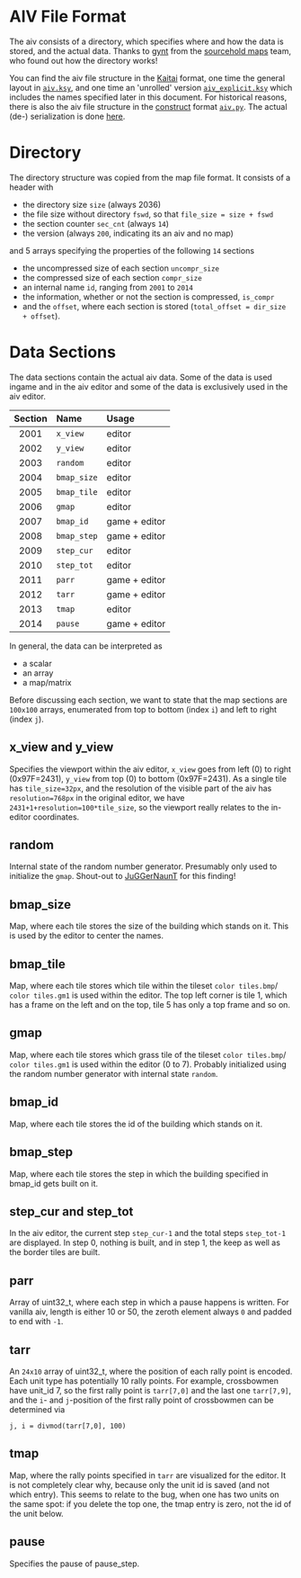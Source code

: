 # AIV File Format

The aiv consists of a directory, which specifies where and how the data is stored, and the actual data. Thanks to [gynt](https://github.com/gynt) from the [sourcehold maps](https://github.com/sourcehold/sourcehold-maps) team, who found out how the directory works!

You can find the aiv file structure in the [Kaitai](http://kaitai.io/) format, one time the general layout in [`aiv.ksy`](https://github.com/J-T-de/Villagepp/blob/main/structure/aiv.ksy), and one time an 'unrolled' version [`aiv_explicit.ksy`](https://github.com/J-T-de/Villagepp/blob/main/structure/aiv_explicit.ksy) which includes the names specified later in this document. For historical reasons, there is also the aiv file structure in the [construct](https://github.com/J-T-de/Villagepp/blob/main/structure/aiv.py) format [`aiv.py`](https://github.com/J-T-de/Villagepp/blob/main/structure/aiv.py). The actual (de-) serialization is done [here](https://github.com/J-T-de/Villagepp/blob/main/aiv.py).

# Directory

The directory structure was copied from the map file format. It consists of a header with
- the directory size `size` (always 2036)
- the file size without directory `fswd`, so that `file_size = size + fswd` 
- the section counter `sec_cnt` (always `14`)
- the version (always `200`, indicating its an aiv and no map)

and 5 arrays specifying the properties of the following `14` sections

- the uncompressed size of each section `uncompr_size`
- the compressed size of each section `compr_size`
- an internal name `id`, ranging from `2001` to `2014`
- the information, whether or not the section is compressed, `is_compr`
- and the `offset`, where each section is stored (`total_offset = dir_size + offset`).

# Data Sections

The data sections contain the actual aiv data. Some of the data is used ingame and in the aiv editor and some of the data is exclusively used in the aiv editor. 

| Section   | Name              | Usage
| :-------: | :---------------- | :------
| 2001      | `x_view`          | editor
| 2002      | `y_view`          | editor
| 2003      | `random`          | editor
| 2004      | `bmap_size`       | editor
| 2005      | `bmap_tile`       | editor
| 2006      | `gmap`            | editor
| 2007      | `bmap_id`         | game + editor
| 2008      | `bmap_step`       | game + editor
| 2009      | `step_cur`        | editor
| 2010      | `step_tot`        | editor
| 2011      | `parr`            | game + editor
| 2012      | `tarr`            | game + editor
| 2013      | `tmap`            | editor
| 2014      | `pause`           | game + editor

In general, the data can be interpreted as
- a scalar
- an array
- a map/matrix

Before discussing each section, we want to state that the map sections are `100x100` arrays, enumerated from top to bottom (index `i`) and left to right (index `j`).

## x_view and y_view

Specifies the viewport within the aiv editor, `x_view` goes from left (0) to right (0x97F=2431), `y_view` from top (0) to bottom (0x97F=2431). As a single tile has `tile_size=32px`, and the resolution of the visible part of the aiv has `resolution=768px` in the original editor, we have `2431+1+resolution=100*tile_size`, so the viewport really relates to the in-editor coordinates.

## random

Internal state of the random number generator. Presumably only used to initialize the `gmap`. Shout-out to [JuGGerNaunT](https://www.moddb.com/members/juggernaunt) for this finding!

## bmap_size

Map, where each tile stores the size of the building which stands on it. This is used by the editor to center the names.

## bmap_tile

Map, where each tile stores which tile within the tileset `color tiles.bmp`/ `color tiles.gm1` is used within the editor. The top left corner is tile 1, which has a frame on the left and on the top, tile 5 has only a top frame and so on.

## gmap

Map, where each tile stores which grass tile of the tileset `color tiles.bmp`/ `color tiles.gm1` is used within the editor (0 to 7). Probably initialized using the random number generator with internal state `random`.

## bmap_id

Map, where each tile stores the id of the building which stands on it.

## bmap_step

Map, where each tile stores the step in which the building specified in bmap_id gets built on it.

## step_cur and step_tot

In the aiv editor, the current step `step_cur-1` and the total steps `step_tot-1` are displayed. In step 0, nothing is built, and in step 1, the keep as well as the border tiles are built.

## parr

Array of uint32_t, where each step in which a pause happens is written. For vanilla aiv, length is either 10 or 50, the zeroth element always `0` and padded to end with `-1`.

## tarr

An `24x10` array of uint32_t, where the position of each rally point is encoded. Each unit type has potentially 10 rally points. For example, crossbowmen have unit_id 7, so the first rally point is `tarr[7,0]` and the last one `tarr[7,9]`, and the `i`- and `j`-position of the first rally point of crossbowmen can be determined via

`j, i = divmod(tarr[7,0], 100) `

## tmap

Map, where the rally points specified in `tarr` are visualized for the editor. It is not completely clear why, because only the unit id is saved (and not which entry). This seems to relate to the bug, when one has two units on the same spot: if you delete the top one, the tmap entry is zero, not the id of the unit below.

## pause

Specifies the pause of pause_step.